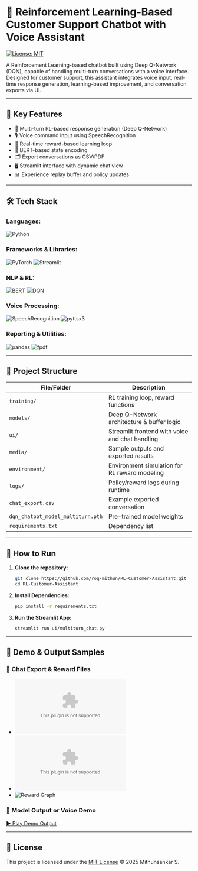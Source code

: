 # 🤖 Reinforcement Learning-Based Customer Support Chatbot with Voice Assistant

[![License: MIT](https://img.shields.io/badge/License-MIT-yellow.svg)](LICENSE)

A Reinforcement Learning-based chatbot built using Deep Q-Network (DQN), capable of handling multi-turn conversations with a voice interface. Designed for customer support, this assistant integrates voice input, real-time response generation, learning-based improvement, and conversation exports via UI.

---

## 📌 Key Features

- 🧠 Multi-turn RL-based response generation (Deep Q-Network)
- 🎙️ Voice command input using SpeechRecognition
- 🔁 Real-time reward-based learning loop
- 💬 BERT-based state encoding
- 🗂️ Export conversations as CSV/PDF
- 🖥️ Streamlit interface with dynamic chat view
- 📊 Experience replay buffer and policy updates

---

## 🛠️ Tech Stack

### Languages:
![Python](https://img.shields.io/badge/Python-3776AB?style=flat&logo=python&logoColor=white)

### Frameworks & Libraries:
![PyTorch](https://img.shields.io/badge/PyTorch-EE4C2C?style=flat&logo=pytorch&logoColor=white)
![Streamlit](https://img.shields.io/badge/Streamlit-FF4B4B?style=flat&logo=streamlit&logoColor=white)

### NLP & RL:
![BERT](https://img.shields.io/badge/BERT-NLP-blue?style=flat)
![DQN](https://img.shields.io/badge/DQN-RL-black?style=flat)

### Voice Processing:
![SpeechRecognition](https://img.shields.io/badge/SpeechRecognition-voice-yellow?style=flat)
![pyttsx3](https://img.shields.io/badge/pyttsx3-voice-green?style=flat)

### Reporting & Utilities:
![pandas](https://img.shields.io/badge/pandas-data-blue?style=flat&logo=pandas&logoColor=white)
![fpdf](https://img.shields.io/badge/fpdf-PDF-red?style=flat)

---

## 📁 Project Structure

| File/Folder                  | Description                                     |
|------------------------------|-------------------------------------------------|
| `training/`                  | RL training loop, reward functions              |
| `models/`                    | Deep Q-Network architecture & buffer logic      |
| `ui/`                        | Streamlit frontend with voice and chat handling |
| `media/`                     | Sample outputs and exported results             |
| `environment/`               | Environment simulation for RL reward modeling   |
| `logs/`                      | Policy/reward logs during runtime               |
| `chat_export.csv`            | Example exported conversation                   |
| `dqn_chatbot_model_multiturn.pth` | Pre-trained model weights              |
| `requirements.txt`           | Dependency list                                 |

---

## 🚀 How to Run

1. **Clone the repository:**
   ```bash
   git clone https://github.com/rog-mithun/RL-Customer-Assistant.git
   cd RL-Customer-Assistant

2. **Install Dependencies:**
   ```bash
   pip install -r requirements.txt

3. **Run the Streamlit App:**
   ```bash
   streamlit run ui/multiturn_chat.py

---

## 📂 Demo & Output Samples

### 📄 Chat Export & Reward Files
- ![Chat Log](chat_export.csv)
- ![Reward Log](logs/multiturn_log.csv)
- ![Reward Graph](logs/multiturn_rewards.png)

### 🎥 Model Output or Voice Demo
[▶️ Play Demo Output](media/demo_video.mp4)

---

## 📖 License

This project is licensed under the [MIT License](LICENSE) © 2025 Mithunsankar S.
